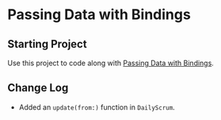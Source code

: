 # Passing Data with Bindings

## Starting Project

Use this project to code along with [Passing Data with Bindings](https://developer.apple.com/tutorials/app-dev-training/passing-data-with-bindings).

## Change Log

* Added an `update(from:)` function in `DailyScrum`.


